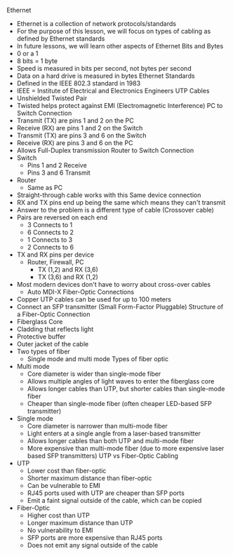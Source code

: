 Ethernet
- Ethernet is a collection of network protocols/standards
- For the purpose of this lesson, we will focus on types of cabling as defined by Ethernet standards
- In future lessons, we will learn other aspects of Ethernet
Bits and Bytes
- 0 or a 1
- 8 bits = 1 byte
- Speed is measured in bits per second, not bytes per second
- Data on a hard drive is measured in bytes
Ethernet Standards
- Defined in the IEEE 802.3 standard in 1983
- IEEE = Institute of Electrical and Electronics Engineers
UTP Cables
- Unshielded Twisted Pair
- Twisted helps protect against EMI (Electromagnetic Interference)
PC to Switch Connection
- Transmit (TX) are pins 1 and 2 on the PC
- Receive (RX) are pins 1 and 2 on the Switch
- Transmit (TX) are pins 3 and 6 on the Switch
- Receive (RX) are pins 3 and 6 on the PC
- Allows Full-Duplex transmission
Router to Switch Connection
- Switch
    - Pins 1 and 2 Receive
    - Pins 3 and 6 Transmit
- Router
    - Same as PC
- Straight-through cable works with this
Same device connection
- RX and TX pins end up being the same which means they can't transmit
- Answer to the problem is a different type of cable (Crossover cable)
- Pairs are reversed on each end
    - 3 Connects to 1
    - 6 Connects to 2
    - 1 Connects to 3
    - 2 Connects to 6 
- TX and RX pins per device
    - Router, Firewall, PC
        - TX (1,2) and RX (3,6)
        - TX (3,6) and RX (1,2) 
- Most modern devices don't have to worry about cross-over cables
    - Auto MDI-X
Fiber-Optic Connections
- Copper UTP cables can be used for up to 100 meters
- Connect an SFP transmitter (Small Form-Factor Pluggable)
Structure of a Fiber-Optic Connection
- Fiberglass Core
- Cladding that reflects light
- Protective buffer
- Outer jacket of the cable
- Two types of fiber
    - Single mode and multi mode
Types of fiber optic
- Multi mode
    - Core diameter is wider than single-mode fiber
    - Allows multiple angles of light waves to enter the fiberglass core
    - Allows longer cables than UTP, but shorter cables than single-mode fiber
    - Cheaper than single-mode fiber (often cheaper LED-based SFP transmitter)
- Single mode
    - Core diameter is narrower than multi-mode fiber
    - Light enters at a single angle from a laser-based transmitter
    - Allows longer cables than both UTP and multi-mode fiber
    - More expensive than multi-mode fiber (due to more expensive laser based SFP transmitters)
UTP vs Fiber-Optic Cabling
- UTP
    - Lower cost than fiber-optic
    - Shorter maximum distance than fiber-optic
    - Can be vulnerable to EMI
    - RJ45 ports used with UTP are cheaper than SFP ports
    - Emit a faint signal outside of the cable, which can be copied
- Fiber-Optic
    - Higher cost than UTP 
    - Longer maximum distance than UTP
    - No vulnerability to EMI
    - SFP ports are more expensive than RJ45 ports
    - Does not emit any signal outside of the cable
